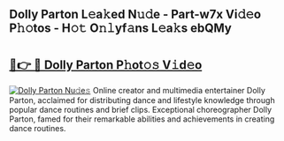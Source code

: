 ## Dolly Parton L𝚎a𝚔ed N𝚞𝚍e - Part-w7x Vi𝚍𝚎o P𝚑𝚘tos - H𝚘𝚝 O𝚗𝚕yf𝚊ns L𝚎a𝚔s ebQMy

# <h2><a href="http://kf7l4yi.oniu.top/?m=Dolly+Parton">🔗👉 🔴 Dolly Parton P𝚑ot𝚘𝚜 V𝚒d𝚎o</a></h2>

[![Dolly Parton Nu𝚍e𝚜](https://i.imgur.com/0qMVB7G.gif)](http://kf7l4yi.oniu.top/?m=Dolly+Parton)
Online creator and multimedia entertainer Dolly Parton, acclaimed for distributing dance and lifestyle knowledge through popular dance routines and brief clips. Exceptional choreographer Dolly Parton, famed for their remarkable abilities and achievements in creating dance routines.  

